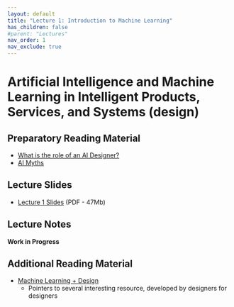 ```yaml
---
layout: default
title: "Lecture 1: Introduction to Machine Learning"
has_children: false
#parent: "Lectures"
nav_order: 1
nav_exclude: true
---
```


# Artificial Intelligence and Machine Learning in Intelligent Products, Services, and Systems (design)

## Preparatory Reading Material

- [What is the role of an AI Designer?](https://amandalinden.medium.com/what-is-the-role-of-an-a-i-designer-6943711046ec)
- [AI Myths](https://www.aimyths.org)

<!-- ## Warming Up

- Use your TU Delft credentials to log-in and access [this Miro board](https://miro.com/app/board/uXjVOPzwy3E=/). The board is password protected. You can find the password on Brightspace. 
- Think about one or more Product, Service, or System that, in your opinion, is powered by Artificial Intelligence technology
- Create a copy the Template Frame in the Miro board. Past an image of the IPSS, describe it, and explain the role(s) that AI has in the working of that product, service, or system.  -->

## Lecture Slides

- [Lecture 1 Slides]({{site.baseurl}}/assets/slides/AML4D-L1.pdf) (PDF - 47Mb)

## Lecture Notes

__Work in Progress__

## Additional Reading Material

 - [Machine Learning + Design](https://machinelearning.design/)
   - Pointers to several interesting resource, developed by designers for designers 
